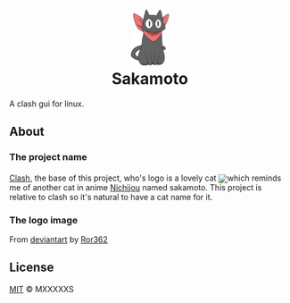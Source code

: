 <h1 align="center">
  <img src="logo.png" alt="logo" height="100">
  <br>Sakamoto<br>
</h1>

A clash gui for linux.

## About

### The project name

[Clash](https://github.com/Dreamacro/clash), the base of this project, who's logo is a lovely cat <img src="https://github.com/Dreamacro/clash/raw/master/docs/logo.png" height="20px" style ="
position:relative;top: 4px" />which reminds me of another cat in anime [Nichijou](https://myanimelist.net/anime/10165/Nichijou) named sakamoto. This project is relative to clash so it's natural to have a cat name for it.

### The logo image

From [deviantart](https://www.deviantart.com/ror362/art/Sakamoto-4-418220374) by [Ror362](https://www.deviantart.com/ror362)

## License

[MIT](LICENSE) © MXXXXXS